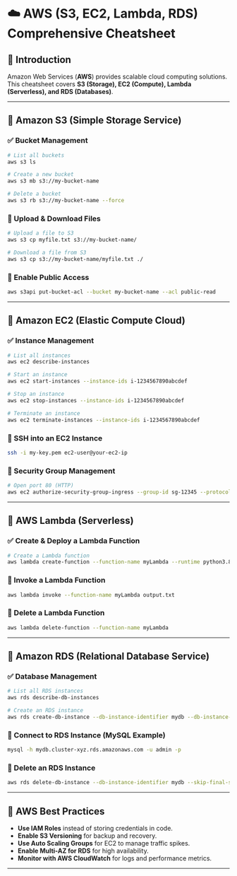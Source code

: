 # ☁️ AWS (S3, EC2, Lambda, RDS) Comprehensive Cheatsheet

## 🔹 Introduction
Amazon Web Services (**AWS**) provides scalable cloud computing solutions. This cheatsheet covers **S3 (Storage), EC2 (Compute), Lambda (Serverless), and RDS (Databases)**.

---

## 🔹 Amazon S3 (Simple Storage Service)
### ✅ Bucket Management
```sh
# List all buckets
aws s3 ls

# Create a new bucket
aws s3 mb s3://my-bucket-name

# Delete a bucket
aws s3 rb s3://my-bucket-name --force
```

### 📌 Upload & Download Files
```sh
# Upload a file to S3
aws s3 cp myfile.txt s3://my-bucket-name/

# Download a file from S3
aws s3 cp s3://my-bucket-name/myfile.txt ./
```

### 📌 Enable Public Access
```sh
aws s3api put-bucket-acl --bucket my-bucket-name --acl public-read
```

---

## 🔹 Amazon EC2 (Elastic Compute Cloud)
### ✅ Instance Management
```sh
# List all instances
aws ec2 describe-instances

# Start an instance
aws ec2 start-instances --instance-ids i-1234567890abcdef

# Stop an instance
aws ec2 stop-instances --instance-ids i-1234567890abcdef

# Terminate an instance
aws ec2 terminate-instances --instance-ids i-1234567890abcdef
```

### 📌 SSH into an EC2 Instance
```sh
ssh -i my-key.pem ec2-user@your-ec2-ip
```

### 📌 Security Group Management
```sh
# Open port 80 (HTTP)
aws ec2 authorize-security-group-ingress --group-id sg-12345 --protocol tcp --port 80 --cidr 0.0.0.0/0
```

---

## 🔹 AWS Lambda (Serverless)
### ✅ Create & Deploy a Lambda Function
```sh
# Create a Lambda function
aws lambda create-function --function-name myLambda --runtime python3.8 --role arn:aws:iam::123456789012:role/execution_role --handler lambda_function.lambda_handler --zip-file fileb://function.zip
```

### 📌 Invoke a Lambda Function
```sh
aws lambda invoke --function-name myLambda output.txt
```

### 📌 Delete a Lambda Function
```sh
aws lambda delete-function --function-name myLambda
```

---

## 🔹 Amazon RDS (Relational Database Service)
### ✅ Database Management
```sh
# List all RDS instances
aws rds describe-db-instances

# Create an RDS instance
aws rds create-db-instance --db-instance-identifier mydb --db-instance-class db.t2.micro --engine mysql --master-username admin --master-user-password password
```

### 📌 Connect to RDS Instance (MySQL Example)
```sh
mysql -h mydb.cluster-xyz.rds.amazonaws.com -u admin -p
```

### 📌 Delete an RDS Instance
```sh
aws rds delete-db-instance --db-instance-identifier mydb --skip-final-snapshot
```

---

## 🔹 AWS Best Practices
- **Use IAM Roles** instead of storing credentials in code.
- **Enable S3 Versioning** for backup and recovery.
- **Use Auto Scaling Groups** for EC2 to manage traffic spikes.
- **Enable Multi-AZ for RDS** for high availability.
- **Monitor with AWS CloudWatch** for logs and performance metrics.

---